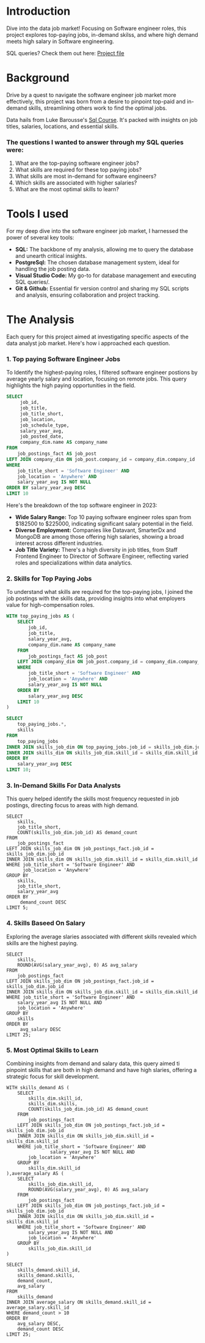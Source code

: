 # Introduction

 Dive into the data job market! Focusing on Software engineer roles, this project explores top-paying jobs, in-demand skilss, and where high demand meets high salary in Software engineering.

 SQL queries? Check them out here: [Project file](/project_sql/)

# Background
Drive by a quest to navigate the software engineer job market more effectively, this project was born from a desire to pinpoint top-paid and in-demand skills, streamlining others work to find the optimal jobs.

Data hails from Luke Barousse's [Sql Course](https://lukebarousse.com/sql). It's packed with insights on job titles, salaries, locations, and essential skills.

### The questions I wanted to answer through my SQL queries were:

1. What are the top-paying software engineer jobs?
2. What skills are required for these top paying jobs?
3. What skills are most in-demand for software engineers?
4. Which skills are associated with higher salaries?
5. What are the most optimal skills to learn?
# Tools I used
For my deep dive into the software engineer job market, I harnessed the power of several key tools:

- **SQL:** The backbone of my analysis, allowing me to query the database and unearth critical insights.
- **PostgreSql:** The chosen database management system, ideal for handling the job posting data.
- **Visual Studio Code:** My go-to for database management and executing SQL queries/.
- **Git & Github:** Essential fir version control and sharing my SQL scripts and analysis, ensuring collaboration and project tracking.

# The Analysis
Each query for this project aimed at investigating specific aspects of the data analyst job market. Here's how i approached each question.

### 1. Top paying Software Engineer Jobs
To Identify the highest-paying roles, I filtered software engineer postions by average yearly salary and location, focusing on remote jobs. This query highlights the high paying opportunities in the field. 

```sql
SELECT
     job_id,
     job_title,
     job_title_short,
     job_location,
     job_schedule_type,
     salary_year_avg,
     job_posted_date,
     company_dim.name AS company_name
FROM 
    job_postings_fact AS job_post
LEFT JOIN company_dim ON job_post.company_id = company_dim.company_id
WHERE
    job_title_short = 'Software Engineer' AND
    job_location = 'Anywhere' AND  
    salary_year_avg IS NOT NULL
ORDER BY salary_year_avg DESC
LIMIT 10
```
Here's the breakdown of the top software engineer in 2023:

- **Wide Salary Range:** Top 10 paying software engineer roles span from $182500 to $225000, indicating significant salary potential in the field.
- **Diverse Employment:** Companies like Datavant, SmarterDx and MongoDB are among those offering high salaries, showing a broad interest across different industries.
- **Job Title Variety:** There's a high diversity in job titles, from Staff Frontend Engineer to Director of Software Engineer, reflecting varied roles and specializations within data analytics.

### 2. Skills for Top Paying Jobs

To understand what skills are required for the top-paying jobs, I joined the job postings with the skills data, providing insights into what employers value for high-compensation roles.

``` sql
WITH top_paying_jobs AS (
    SELECT
        job_id,
        job_title,
        salary_year_avg,
        company_dim.name AS company_name
    FROM 
        job_postings_fact AS job_post
    LEFT JOIN company_dim ON job_post.company_id = company_dim.company_id
    WHERE
        job_title_short = 'Software Engineer' AND
        job_location = 'Anywhere' AND  
        salary_year_avg IS NOT NULL
    ORDER BY 
        salary_year_avg DESC
    LIMIT 10
)

SELECT 
    top_paying_jobs.*,
    skills
FROM
    top_paying_jobs
INNER JOIN skills_job_dim ON top_paying_jobs.job_id = skills_job_dim.job_id
INNER JOIN skills_dim ON skills_job_dim.skill_id = skills_dim.skill_id
ORDER BY 
    salary_year_avg DESC
LIMIT 10;
```

### 3. In-Demand Skills For Data Analysts

This query helped identify the skills most frequency requested in job postings, directing focus to areas with high demand.

```
SELECT 
    skills,
    job_title_short,
    COUNT(skills_job_dim.job_id) AS demand_count
FROM 
    job_postings_fact
LEFT JOIN skills_job_dim ON job_postings_fact.job_id = skills_job_dim.job_id
INNER JOIN skills_dim ON skills_job_dim.skill_id = skills_dim.skill_id
WHERE job_title_short = 'Software Engineer' AND
      job_location = 'Anywhere'
GROUP BY 
    skills,
    job_title_short,
    salary_year_avg
ORDER BY 
     demand_count DESC
LIMIT 5;
```

### 4. Skills Baseed On Salary

Exploring the average slaries associated with different skills revealed which skills are the highest paying.

```
SELECT 
    skills,
    ROUND(AVG(salary_year_avg), 0) AS avg_salary
FROM 
    job_postings_fact
LEFT JOIN skills_job_dim ON job_postings_fact.job_id = skills_job_dim.job_id
INNER JOIN skills_dim ON skills_job_dim.skill_id = skills_dim.skill_id
WHERE job_title_short = 'Software Engineer' AND
    salary_year_avg IS NOT NULL AND
    job_location = 'Anywhere'
GROUP BY 
    skills
ORDER BY 
     avg_salary DESC
LIMIT 25;
```
### 5. Most Optimal Skills to Learn

Combining insights from demand and salary data, this query aimed ti pinpoint skills that are both in high demand and have high slaries, offering a strategic focus for skill development.

```
WITH skills_demand AS (
    SELECT 
        skills_dim.skill_id,
        skills_dim.skills,
        COUNT(skills_job_dim.job_id) AS demand_count
    FROM 
        job_postings_fact
    LEFT JOIN skills_job_dim ON job_postings_fact.job_id = skills_job_dim.job_id
    INNER JOIN skills_dim ON skills_job_dim.skill_id = skills_dim.skill_id
    WHERE job_title_short = 'Software Engineer' AND
                salary_year_avg IS NOT NULL AND
        job_location = 'Anywhere'
    GROUP BY 
        skills_dim.skill_id
),average_salary AS (
    SELECT 
        skills_job_dim.skill_id,
        ROUND(AVG(salary_year_avg), 0) AS avg_salary
    FROM 
        job_postings_fact
    LEFT JOIN skills_job_dim ON job_postings_fact.job_id = skills_job_dim.job_id
    INNER JOIN skills_dim ON skills_job_dim.skill_id = skills_dim.skill_id
    WHERE job_title_short = 'Software Engineer' AND
        salary_year_avg IS NOT NULL AND
        job_location = 'Anywhere'
    GROUP BY 
        skills_job_dim.skill_id
)

SELECT 
    skills_demand.skill_id,
    skills_demand.skills,
    demand_count,
    avg_salary
FROM 
    skills_demand
INNER JOIN average_salary ON skills_demand.skill_id = average_salary.skill_id
WHERE demand_count > 10
ORDER BY 
    avg_salary DESC,
    demand_count DESC
LIMIT 25;
```